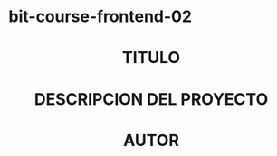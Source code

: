 # bit-course-frontend-02

<h1 align="center">TITULO</h1>
<h1 align="center">DESCRIPCION DEL PROYECTO</h1>
<h1 align="center">AUTOR</h1>
